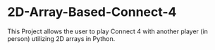 # 2D-Array-Based-Connect-4
This Project allows the user to play Connect 4 with another player (in person) utilizing 2D arrays in Python. 
